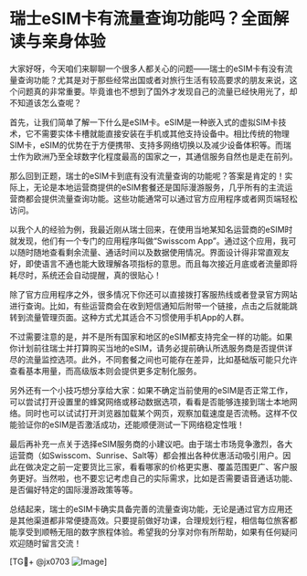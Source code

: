 # 瑞士eSIM卡有流量查询功能吗？全面解读与亲身体验

大家好呀，今天咱们来聊聊一个很多人都关心的问题——瑞士的eSIM卡有没有流量查询功能？尤其是对于那些经常出国或者对旅行生活有较高要求的朋友来说，这个问题真的非常重要。毕竟谁也不想到了国外才发现自己的流量已经快用光了，却不知道该怎么查呢？

首先，让我们简单了解一下什么是eSIM卡。eSIM是一种嵌入式的虚拟SIM卡技术，它不需要实体卡槽就能直接安装在手机或其他支持设备中。相比传统的物理SIM卡，eSIM的优势在于方便携带、支持多网络切换以及减少设备体积等。而瑞士作为欧洲乃至全球数字化程度最高的国家之一，其通信服务自然也是走在前列。

那么回到正题，瑞士的eSIM卡到底有没有流量查询的功能呢？答案是肯定的！实际上，无论是本地运营商提供的eSIM套餐还是国际漫游服务，几乎所有的主流运营商都会提供流量查询功能。这些功能通常可以通过官方应用程序或者网页端轻松访问。

以我个人的经验为例，我最近刚从瑞士回来，在使用当地某知名运营商的eSIM时就发现，他们有一个专门的应用程序叫做“Swisscom App”。通过这个应用，我可以随时随地查看剩余流量、通话时间以及数据使用情况。界面设计得非常直观友好，即使语言不通也能大致理解各项指标的意思。而且每次接近月底或者流量即将耗尽时，系统还会自动提醒，真的很贴心！

除了官方应用程序之外，很多情况下你还可以直接拨打客服热线或者登录官方网站进行查询。比如，有些运营商会在收到短信通知后附带一个链接，点击之后就能跳转到流量管理页面。这种方式尤其适合不习惯使用手机App的人群。

不过需要注意的是，并不是所有国家和地区的eSIM都支持完全一样的功能。如果你计划前往瑞士并打算购买当地的eSIM，请务必提前确认所选服务商是否提供详尽的流量监控选项。此外，不同套餐之间也可能存在差异，比如基础版可能只允许查看基本用量，而高级版本则会提供更多定制化服务。

另外还有一个小技巧想分享给大家：如果不确定当前使用的eSIM是否正常工作，可以尝试打开设置里的蜂窝网络或移动数据选项，看看是否能够连接到瑞士本地网络。同时也可以试试打开浏览器加载某个网页，观察加载速度是否流畅。这样不仅能验证你的eSIM是否激活成功，还能顺便测试一下网络稳定性哦！

最后再补充一点关于选择eSIM服务商的小建议吧。由于瑞士市场竞争激烈，各大运营商（如Swisscom、Sunrise、Salt等）都会推出各种优惠活动吸引用户。因此在做决定之前一定要货比三家，看看哪家的价格更实惠、覆盖范围更广、客户服务更好。当然啦，也不要忘记考虑自己的实际需求，比如是否需要语音通话功能、是否偏好特定的国际漫游政策等等。

总结起来，瑞士的eSIM卡确实具备完善的流量查询功能，无论是通过官方应用还是其他渠道都非常便捷高效。只要提前做好功课，合理规划行程，相信每位旅客都能享受到顺畅无阻的数字旅程体验。希望我的分享对你有所帮助，如果有任何疑问欢迎随时留言交流！

[TG💪+ @jx0703 ![Image](https://github.com/user-attachments/assets/dbca1d08-cadb-493c-b0ec-ad6f7a83f270)]